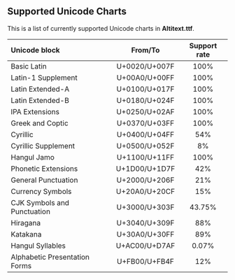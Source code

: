 ## Supported Unicode Charts
This is a list of currently supported Unicode charts in **Altitext.ttf**.

| Unicode block | From/To | Support rate |
|:--------------|:-------:|:------------:|
| Basic Latin | U+0020/U+007F | 100% |
| Latin-1 Supplement | U+00A0/U+00FF | 100% |
| Latin Extended-A | U+0100/U+017F | 100% |
| Latin Extended-B | U+0180/U+024F | 100% |
| IPA Extensions | U+0250/U+02AF | 100% |
| Greek and Coptic | U+0370/U+03FF | 100% |
| Cyrillic | U+0400/U+04FF | 54% |
| Cyrillic Supplement | U+0500/U+052F | 8% |
| Hangul Jamo | U+1100/U+11FF | 100% |
| Phonetic Extensions | U+1D00/U+1D7F | 42% |
| General Punctuation | U+2000/U+206F | 21% |
| Currency Symbols | U+20A0/U+20CF | 15% |
| CJK Symbols and Punctuation | U+3000/U+303F | 43.75% |
| Hiragana | U+3040/U+309F | 88% |
| Katakana | U+30A0/U+30FF | 89% |
| Hangul Syllables | U+AC00/U+D7AF | 0.07% |
| Alphabetic Presentation Forms | U+FB00/U+FB4F | 12% |
